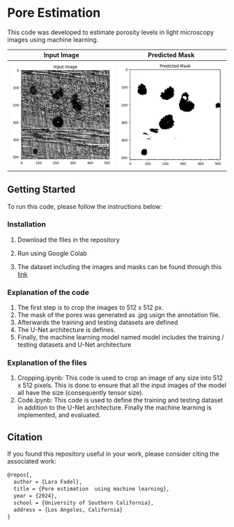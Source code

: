 # Pore Estimation

This code was developed to estimate porosity levels in light microscopy images using machine learning. 


Input Image | Predicted Mask
:--: | :--: 
<img src="pic5.png" alt="pic1"  width="200%"> | <img src= "pic6.png" alt="pic1" width="200%">


## Getting Started
To run this code, please follow the instructions below:


### Installation
1. Download the files in the repository

2. Run using Google Colab
3. The dataset including the images and masks can be found through this [link](https://drive.google.com/drive/folders/1xfzabUvMpLw8XSG_kS0FJCVQ15uAKePh?usp=sharing)


### Explanation of the code
1. The first step is to crop the images to 512 x 512 px.
2. The mask of the pores was generated as .jpg usign the annotation file.
3. Afterwards the training and testing datasets are defined
4. The U-Net architecture is defines.
5. Finally, the machine learning model named model includes the training / testing datasets and U-Net architecture 


### Explanation of the files
1. Cropping.ipynb:   This code is used to crop an image of any size into 512 x 512 pixels. This is done to ensure that all the input images of the model all have the size (consequently tensor size). 
2. Code.ipynb:   This code is used to define the training and testing dataset in addition to the U-Net architecture. Finally the machine learning is implemented, and evaluated.

   

## Citation

If you found this repository useful in your work, please consider citing the associated work:

```
@repos{,
  author = {Lara Fadel},
  title = {Pore estimation  using machine learning},
  year = {2024},
  school = {University of Southern California},
  address = {Los Angeles, California}
}
    
